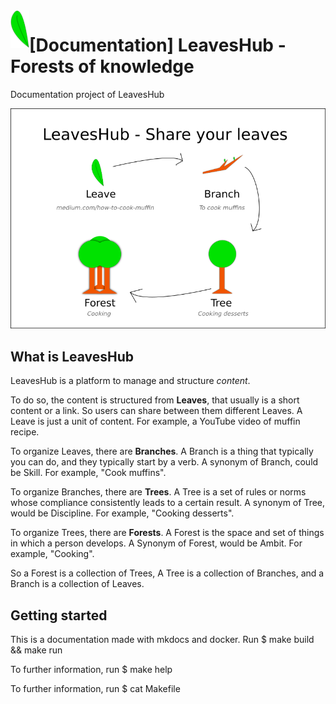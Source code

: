 <img align="left" width="30" height="60" src="https://github.com/hanschrome/LeavesHub/raw/main/logo.png"/>

# [Documentation] LeavesHub - Forests of knowledge

Documentation project of LeavesHub

![Forests explained](https://github.com/hanschrome/LeavesHub/raw/main/docs/forest/media/Schema.png)

## What is LeavesHub

LeavesHub is a platform to manage and structure *content*.

To do so, the content is structured from **Leaves**, that usually is a short content or a link. So users can share between
them different Leaves. A Leave is just a unit of content. For example, a YouTube video of muffin recipe.

To organize Leaves, there are **Branches**. A Branch is a thing that typically you can do, and they typically start by
a verb. A synonym of Branch, could be Skill. For example, "Cook muffins".

To organize Branches, there are **Trees**. A Tree is a set of rules or norms whose compliance consistently leads to a
certain result. A synonym of Tree, would be Discipline. For example, "Cooking desserts".

To organize Trees, there are **Forests**. A Forest is the space and set of things in which a person develops. A Synonym of
Forest, would be Ambit. For example, "Cooking".

So a Forest is a collection of Trees, A Tree is a collection of Branches, and a Branch is a collection of Leaves.

## Getting started

This is a documentation made with mkdocs and docker. Run $ make build && make run

To further information, run $ make help

To further information, run $ cat Makefile
